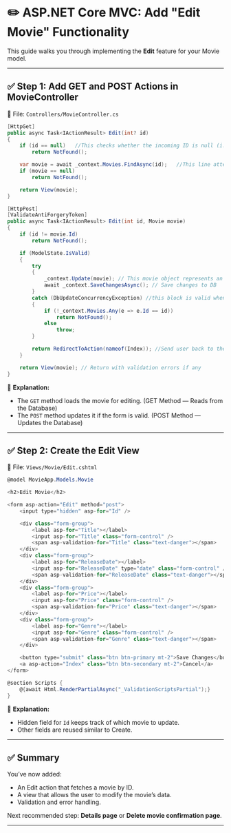 
# ✏️ ASP.NET Core MVC: Add "Edit Movie" Functionality

This guide walks you through implementing the **Edit** feature for your Movie model.

---

## ✅ Step 1: Add GET and POST Actions in MovieController

📁 File: `Controllers/MovieController.cs`

```csharp
[HttpGet]
public async Task<IActionResult> Edit(int? id)
{
    if (id == null)   //This checks whether the incoming ID is null (i.e., not provided in the URL).
        return NotFound();

    var movie = await _context.Movies.FindAsync(id);   //This line attempts to find the movie in the database with that ID
    if (movie == null)
        return NotFound();

    return View(movie);
}

[HttpPost]
[ValidateAntiForgeryToken]
public async Task<IActionResult> Edit(int id, Movie movie)
{
    if (id != movie.Id)
        return NotFound();

    if (ModelState.IsValid)
    {
        try
        {
            _context.Update(movie); // This movie object represents an existing, and i want to modify. 
            await _context.SaveChangesAsync(); // Save changes to DB
        }
        catch (DbUpdateConcurrencyException) //this block is valid when the record suddenly deleted/updated by others.
        {
            if (!_context.Movies.Any(e => e.Id == id))
                return NotFound();
            else
                throw;
        }

        return RedirectToAction(nameof(Index)); //Send user back to the movie list page
    }

    return View(movie); // Return with validation errors if any
}
```

📝 **Explanation:**
- The `GET` method loads the movie for editing. (GET Method — Reads from the Database)
- The `POST` method updates it if the form is valid. (POST Method — Updates the Database)

---

## ✅ Step 2: Create the Edit View

📁 File: `Views/Movie/Edit.cshtml`

```csharp
@model MovieApp.Models.Movie

<h2>Edit Movie</h2>

<form asp-action="Edit" method="post">
    <input type="hidden" asp-for="Id" />

    <div class="form-group">
        <label asp-for="Title"></label>
        <input asp-for="Title" class="form-control" />
        <span asp-validation-for="Title" class="text-danger"></span>
    </div>
    <div class="form-group">
        <label asp-for="ReleaseDate"></label>
        <input asp-for="ReleaseDate" type="date" class="form-control" />
        <span asp-validation-for="ReleaseDate" class="text-danger"></span>
    </div>
    <div class="form-group">
        <label asp-for="Price"></label>
        <input asp-for="Price" class="form-control" />
        <span asp-validation-for="Price" class="text-danger"></span>
    </div>
    <div class="form-group">
        <label asp-for="Genre"></label>
        <input asp-for="Genre" class="form-control" />
        <span asp-validation-for="Genre" class="text-danger"></span>
    </div>

    <button type="submit" class="btn btn-primary mt-2">Save Changes</button>
    <a asp-action="Index" class="btn btn-secondary mt-2">Cancel</a>
</form>

@section Scripts {
    @{await Html.RenderPartialAsync("_ValidationScriptsPartial");}
}
```

📝 **Explanation:**
- Hidden field for `Id` keeps track of which movie to update.
- Other fields are reused similar to Create.

---

## ✅ Summary

You’ve now added:
- An Edit action that fetches a movie by ID.
- A view that allows the user to modify the movie’s data.
- Validation and error handling.

Next recommended step: **Details page** or **Delete movie confirmation page**.

---
